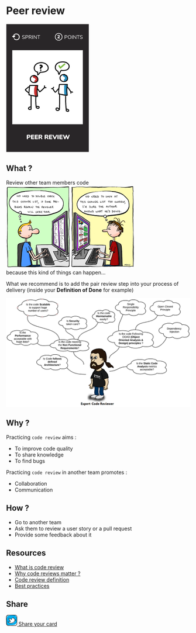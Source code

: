 # Peer review
![Peer review](images/peer-review.png)

## What ?
Review other team members code  
![Wrong way to think](images/pair-review1.png)  
because this kind of things can happen...

What we recommend is to add the pair review step into your process of delivery (inside your **Definition of Done** for example)

![Good way to do it](images/pair-review2.png)

## Why ?
Practicing `code review` aims :
* To improve code quality
* To share knowledge
* To find bugs

Practicing `code review` in another team promotes :
* Collaboration
* Communication

## How ?
* Go to another team
* Ask them to review a user story or a pull request
* Provide some feedback about it

## Resources
* [What is code review](https://smartbear.com/learn/code-review/what-is-code-review/)
* [Why code reviews matter ?](https://www.atlassian.com/agile/code-reviews)
* [Code review definition](https://en.wikipedia.org/wiki/Code_review)
* [Best practices](https://smartbear.com/learn/code-review/best-practices-for-peer-code-review/)

## Share
![Share](../images/twitter.png)[ Share your card](https://twitter.com/home?status=I%20have%20just%20completed%20the%20Peer%20review%20%23craft-challenges%20from%20%40agilepartner)